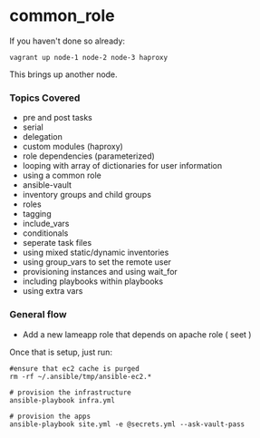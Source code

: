 # common_role

If you haven't done so already:

	vagrant up node-1 node-2 node-3 haproxy

This brings up another node.  


### Topics Covered
* pre and post tasks
* serial
* delegation
* custom modules (haproxy)
* role dependencies (parameterized)
* looping with array of dictionaries for user information
* using a common role
* ansible-vault
* inventory groups and child groups
* roles
* tagging
* include_vars
* conditionals
* seperate task files
* using mixed static/dynamic inventories
* using group_vars to set the remote user
* provisioning instances and using wait_for
* including playbooks within playbooks
* using extra vars

### General flow


* Add a new lameapp role that depends on apache role ( seet )


Once that is setup, just run:

    #ensure that ec2 cache is purged
    rm -rf ~/.ansible/tmp/ansible-ec2.*
    
	# provision the infrastructure
	ansible-playbook infra.yml 
	
	# provision the apps
	ansible-playbook site.yml -e @secrets.yml --ask-vault-pass